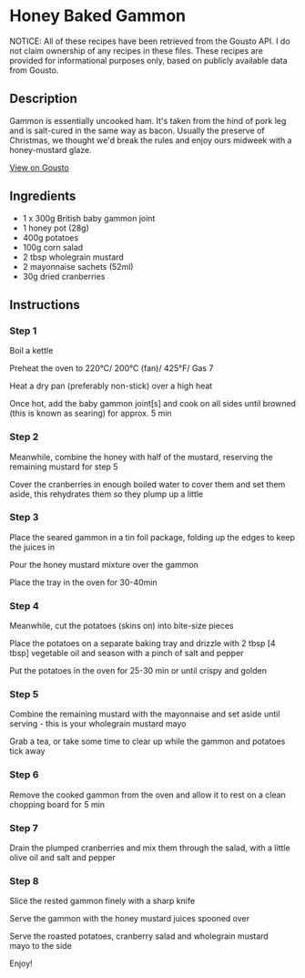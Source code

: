 # Honey Baked Gammon

NOTICE: All of these recipes have been retrieved from the Gousto API. I do not claim ownership of any recipes in these files. These recipes are provided for informational purposes only, based on publicly available data from Gousto.

## Description

Gammon is essentially uncooked ham. It's taken from the hind of pork leg and is salt-cured in the same way as bacon. Usually the preserve of Christmas, we thought we'd break the rules and enjoy ours midweek with a honey-mustard glaze.

[View on Gousto](https://www.gousto.co.uk/recipes/cookbook/honey-baked-gammon)

## Ingredients

- 1 x 300g British baby gammon joint
- 1 honey pot (28g)
- 400g potatoes
- 100g corn salad
- 2 tbsp wholegrain mustard
- 2 mayonnaise sachets (52ml)
- 30g dried cranberries

## Instructions


### Step 1

Boil a kettle


Preheat the oven to 220&deg;C/ 200&deg;C (fan)/ 425&deg;F/ Gas 7


Heat a dry pan (preferably non-stick) over a high heat


Once hot, add the baby gammon joint<span class="text-danger">[s]</span>&nbsp;and cook on all sides until browned (this is known as searing) for approx. 5 min&nbsp;


### Step 2

Meanwhile, combine the honey with half of the&nbsp;mustard, reserving&nbsp;the remaining mustard for step 5


Cover the cranberries in enough boiled water to cover them and set&nbsp;them aside, this rehydrates them so they plump up a little&nbsp;


### Step 3

Place the seared gammon in a tin foil package, folding up the edges to keep the juices in&nbsp;


Pour the honey mustard mixture over the gammon


Place the tray in the oven for 30-40min&nbsp;


### Step 4

Meanwhile, cut the potatoes (skins on) into bite-size pieces&nbsp;


Place&nbsp;the potatoes on a separate baking tray and drizzle with 2 tbsp <span class="text-danger">[4 tbsp]</span>&nbsp;vegetable oil and season with a pinch of salt and pepper


Put&nbsp;the potatoes in the oven for 25-30 min or until crispy and golden


### Step 5

Combine the remaining&nbsp;mustard with the mayonnaise and set aside until serving - this is your wholegrain mustard mayo


Grab a tea, or take some time to clear up while the gammon and potatoes tick away&nbsp;


### Step 6

Remove the cooked gammon from the oven and allow it to rest on a clean chopping board for 5 min


### Step 7

Drain the plumped cranberries and mix them through the salad, with a little olive oil and salt and pepper

### Step 8

Slice the rested gammon finely with a&nbsp;sharp knife


Serve the gammon with the honey mustard juices spooned over


Serve the roasted potatoes, cranberry salad and wholegrain mustard mayo&nbsp;to the side


Enjoy!

